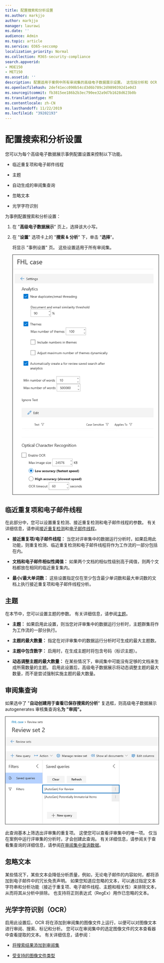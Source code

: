 ```yaml
---
title: 配置搜索和分析设置
ms.author: markjjo
author: markjjo
manager: laurawi
ms.date: ''
audience: Admin
ms.topic: article
ms.service: O365-seccomp
localization_priority: Normal
ms.collection: M365-security-compliance
search.appverid:
- MOE150
- MET150
ms.assetid: ''
description: 配置适用于案例中所有审阅集的高级电子数据展示设置。 这包括分析和 OCR 的设置。
ms.openlocfilehash: 2def41ecc090b54cd3d6b789c2d9890392d1e0d3
ms.sourcegitcommit: fb3815ee186b2b3ec790ee32a9d7b1628d623b0b
ms.translationtype: MT
ms.contentlocale: zh-CN
ms.lasthandoff: 11/22/2019
ms.locfileid: "39202193"
---
```

# <a name="configure-search-and-analytics-settings"></a>配置搜索和分析设置

您可以为每个高级电子数据展示事例配置设置来控制以下功能。

- 临近重复项和电子邮件线程

- 主题

- 自动生成的审阅集查询

- 忽略文本

- 光学字符识别

为事例配置搜索和分析设置：

1. 在 "**高级电子数据展示**" 页上，选择该大小写。

2. 在 "**设置**" 选项卡上的 "**搜索 & 分析**" 下，单击 "**选择**"。

   将显示 "事例设置" 页。 这些设置适用于所有审阅集。

   ![为高级电子数据展示事例配置分析和搜索设置](media/AeDCaseSettings.png)

## <a name="near-duplicates-and-email-threading"></a>临近重复项和电子邮件线程

在此部分中，您可以设置重复检测、接近重复检测和电子邮件线程的参数。 有关详细信息，请参阅[接近重复检测](near-duplicates.md)和[电子邮件线程](email-threading.md)。

- **接近重复项/电子邮件线程：** 当您对评审集中的数据运行分析时，如果启用此功能，则重复检测、临近重复检测和电子邮件线程将作为工作流的一部分包括在内。

- **文档和电子邮件相似性阈值：** 如果两个文档的相似性级别高于阈值，则两个文档都放在相同的临近重复集内。

- **最小/最大单词数：** 这些设置指定仅在至少包含最少单词数和最大单词数的文档上执行接近重复项和电子邮件线程分析。

## <a name="themes"></a>主题

在本节中，您可以设置主题的参数。 有关详细信息，请参阅[主题](themes-in-advanced-ediscovery.md)。

- **主题：** 如果启用此设置，则当您对评审集中的数据运行分析时，主题群集将作为工作流的一部分执行。

- **主题的最大数量：** 指定在对评审集中的数据运行分析时可生成的最大主题数。

- **主题中包含数字：** 启用时，在生成主题时将包含号码（标识主题）。 

- **动态调整主题的最大数量：** 在某些情况下，审阅集中可能没有足够的文档来生成所需数量的主题。 启用此设置后，高级电子数据展示将动态调整主题的最大数量，而不是尝试强制实施主题的最大数量。

## <a name="review-set-query"></a>审阅集查询

如果选中了 "**自动创建用于查看已保存搜索的分析**" 复选框，则高级电子数据展示 autogenerates 审核集查询名**为 "审阅"。** 

![For 审阅自动生成查询](media/AeDForReviewQuery.png)

此查询基本上筛选出评审集的重复项。 这使您可以查看评审集中的唯一项。 仅当在案例中运行评审集的分析时，才会创建此查询。 有关详细信息，请参阅关于查看集查询的详细信息，请参阅[在审阅集中查询数据](review-set-search.md)。

## <a name="ignore-text"></a>忽略文本

某些情况下，某些文本会降低分析质量，例如，无论电子邮件的内容如何，都将添加到电子邮件中的冗长免责声明。 如果您知道应忽略的文本，可以通过指定文本字符串和分析功能（接近于重复项、电子邮件线程、主题和相关性）来排除文本，从而将其从分析中排除。 也支持将正则表达式（RegEx）用作已忽略的文本。 

## <a name="optical-character-recognition-ocr"></a>光学字符识别（OCR）

启用此设置后，OCR 将在添加到审阅集的图像文件上运行，以便可以对图像文本进行审阅、搜索、标记和分析。 您可以在审阅集中的选定图像文件的文本查看器中查看提取的文本。 有关详细信息，请参阅：

- [将搜索结果添加到审阅集](add-data-to-review-set.md#optical-character-recognition)

- [受支持的图像文件类型](supported-filetypes-ediscovery20.md#image)
